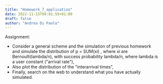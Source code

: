 ```yaml
---
title: "Homework_7_application"
date: 2022-11-15T09:01:59+01:00
draft: false
author: "Andrea Di Paolo"
---
```

Assignment:
<ul>
    <li>Consider a general scheme and the simulation of previous homework and simulate the distribution of p = SUM(xi) , where xi are Bernoulli(lambda/n), with success probability lambda/n, where lambda is a user constant ("arrival rate"), </li>
    <li>Also plot the distribution of the "interarrival times",</li>
    <li>Finally, search on the web to understand what you have actually simulated.  </li>
   
</ul>
<!--more-->

